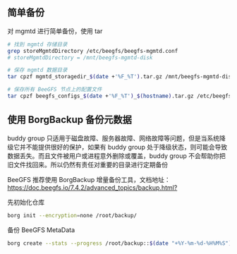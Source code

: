 ## 简单备份

对 mgmtd 进行简单备份，使用 tar

```bash
# 找到 mgmtd 存储目录
grep storeMgmtdDirectory /etc/beegfs/beegfs-mgmtd.conf
# storeMgmtdDirectory = /mnt/beegfs-mgmtd-disk

# 保存 mgmtd 数据目录
tar cpzf mgmtd_storagedir_$(date +'%F_%T').tar.gz /mnt/beegfs-mgmtd-disk

# 保存所有 BeeGFS 节点上的配置文件
tar cpzf beegfs_configs_$(date +'%F_%T')_$(hostname).tar.gz /etc/beegfs
```

## 使用 BorgBackup 备份元数据

buddy group 只适用于磁盘故障、服务器故障、网络故障等问题，但是当系统降级它并不能提供很好的保护，如果有 buddy group 处于降级状态，则可能会导致数据丢失。而且文件被用户或进程意外删除或覆盖，buddy group 不会帮助你把旧文件找回来。所以仍然有责任对重要的目录进行定期备份

BeeGFS 推荐使用 BorgBackup 增量备份工具，文档地址：<https://doc.beegfs.io/7.4.2/advanced_topics/backup.html?>

先初始化仓库

```bash
borg init --encryption=none /root/backup/
```

备份 BeeGFS MetaData

```bash
borg create --stats --progress /root/backup::$(date "+%Y-%m-%d-%H%M%S") /beegfs_metadata/
```

